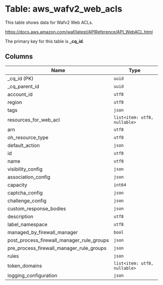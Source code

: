# Table: aws_wafv2_web_acls

This table shows data for Wafv2 Web ACLs.

https://docs.aws.amazon.com/waf/latest/APIReference/API_WebACL.html

The primary key for this table is **_cq_id**.

## Columns

| Name          | Type          |
| ------------- | ------------- |
|_cq_id (PK)|`uuid`|
|_cq_parent_id|`uuid`|
|account_id|`utf8`|
|region|`utf8`|
|tags|`json`|
|resources_for_web_acl|`list<item: utf8, nullable>`|
|arn|`utf8`|
|oh_resource_type|`utf8`|
|default_action|`json`|
|id|`utf8`|
|name|`utf8`|
|visibility_config|`json`|
|association_config|`json`|
|capacity|`int64`|
|captcha_config|`json`|
|challenge_config|`json`|
|custom_response_bodies|`json`|
|description|`utf8`|
|label_namespace|`utf8`|
|managed_by_firewall_manager|`bool`|
|post_process_firewall_manager_rule_groups|`json`|
|pre_process_firewall_manager_rule_groups|`json`|
|rules|`json`|
|token_domains|`list<item: utf8, nullable>`|
|logging_configuration|`json`|
